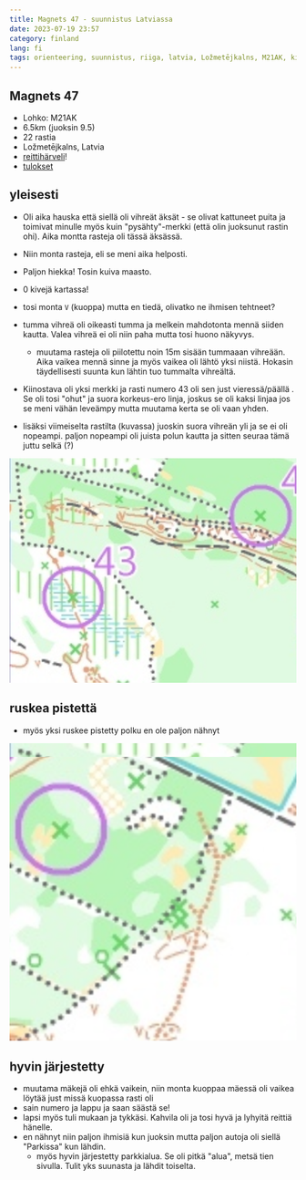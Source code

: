 ```yaml
---
title: Magnets 47 - suunnistus Latviassa
date: 2023-07-19 23:57
category: finland
lang: fi
tags: orienteering, suunnistus, riiga, latvia, Ložmetējkalns, M21AK, kiviton, magnets, 🧲
---
```


Magnets 47
---

- Lohko: M21AK
- 6.5km (juoksin 9.5)
- 22 rastia
- Ložmetējkalns, Latvia
- [reittihärveli](https://www.magnets.lv/routegadget/cgi-bin/reitti.cgi?act=map&afrom=0&atype=0&atime=0&aspeed=1&zoom=20&dim=1&id=1305&cID=5&aID=50149)!
- [tulokset](https://www.magnets.lv/rezultati/vasara_2023/47_karta/results.htm#M21AK)

yleisesti
---

- Oli aika hauska että siellä oli vihreät äksät - se olivat kattuneet puita ja toimivat minulle myös kuin "pysähty"-merkki (että olin juoksunut rastin ohi). Aika montta rasteja oli tässä äksässä.
- Niin monta rasteja, eli se meni aika helposti.
- Paljon hiekka! Tosin kuiva maasto.
- 0 kivejä kartassa!
- tosi monta `V` (kuoppa) mutta en tiedä, olivatko ne ihmisen tehtneet?
- tumma vihreä oli oikeasti tumma ja melkein mahdotonta mennä siiden kautta. Valea vihreä ei oli niin paha mutta tosi huono näkyvys.
  - muutama rasteja oli piilotettu noin 15m sisään tummaaan vihreään. Aika vaikea mennä sinne ja myös vaikea oli lähtö yksi niistä. Hokasin täydellisesti suunta kun lähtin tuo tummalta vihreältä.
- Kiinostava oli yksi merkki ja rasti numero 43 oli sen just vieressä/päällä . Se oli tosi "ohut" ja suora korkeus-ero linja, joskus se oli kaksi linjaa jos se meni vähän leveämpy mutta muutama kerta se oli vaan yhden.

- lisäksi viimeiselta rastilta (kuvassa) juoskin suora vihreän yli ja se ei oli nopeampi. paljon nopeampi oli juista polun kautta ja sitten seuraa tämä juttu selkä (?)

[![oikealta-vasemalle](images/7-8.20230726.magnets47.png "7-8")](images/7-8.20230726.magnets47.png)

ruskea pistettä
---

- myös yksi ruskee pistetty polku en ole paljon nähnyt

[![ruskeat_pisteet](images/brown_dotted.png "brown_dotted")](images/brown_dotted.png)

hyvin järjestetty
---

- muutama mäkejä oli ehkä vaikein, niin monta kuoppaa mäessä oli vaikea löytää just missä kuopassa rasti oli
- sain numero ja lappu ja saan säästä se!
- lapsi myös tuli mukaan ja tykkäsi. Kahvila oli ja tosi hyvä ja lyhyitä reittiä hänelle.
- en nähnyt niin paljon ihmisiä kun juoksin mutta paljon autoja oli siellä "Parkissa" kun lähdin.
  - myös hyvin järjestetty parkkialua. Se oli pitkä "alua", metsä tien sivulla. Tulit yks suunasta ja lähdit toiselta.
